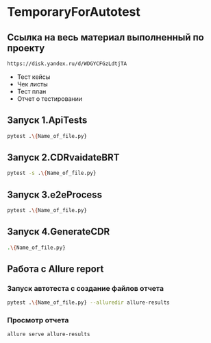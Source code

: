 # TemporaryForAutotest 
## Ссылка на весь материал выполненный по проекту
```bash
https://disk.yandex.ru/d/WDGYCFGzLdtjTA
```
* Тест кейсы
* Чек листы
* Тест план
* Отчет о тестировании
## Запуск 1.ApiTests
```bash
pytest .\{Name_of_file.py}
```
## Запуск 2.CDRvaidateBRT
```bash
pytest -s .\{Name_of_file.py}
```
## Запуск 3.e2eProcess
```bash
pytest .\{Name_of_file.py}
```
## Запуск 4.GenerateCDR
```bash
.\{Name_of_file.py}
```
## Работа с Allure report
### Запуск автотеста с создание файлов отчета 
```bash
pytest .\{Name_of_file.py} --alluredir allure-results
```
### Просмотр отчета
```bash
allure serve allure-results
```
